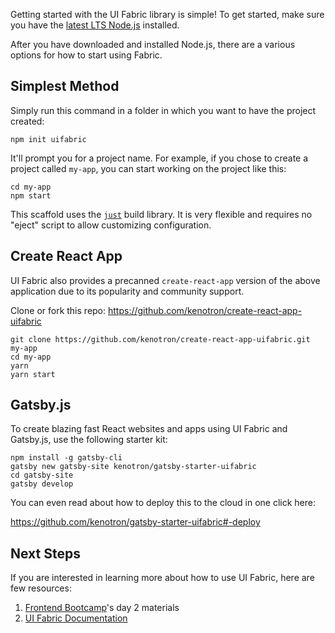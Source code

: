 Getting started with the UI Fabric library is simple! To get started, make sure you have the [latest LTS Node.js](https://nodejs.org/en/) installed.

After you have downloaded and installed Node.js, there are a various options for how to start using Fabric.

## Simplest Method

Simply run this command in a folder in which you want to have the project created:

```shell
npm init uifabric
```

It'll prompt you for a project name. For example, if you chose to create a project called `my-app`, you can start working on the project like this:

```shell
cd my-app
npm start
```

This scaffold uses the [`just`](https://github.com/microsoft/just) build library. It is very flexible and requires no "eject" script to allow customizing configuration.

## Create React App

UI Fabric also provides a precanned `create-react-app` version of the above application due to its popularity and community support.

Clone or fork this repo: https://github.com/kenotron/create-react-app-uifabric

```shell
git clone https://github.com/kenotron/create-react-app-uifabric.git my-app
cd my-app
yarn
yarn start
```

## Gatsby.js

To create blazing fast React websites and apps using UI Fabric and Gatsby.js, use the following starter kit:

```shell
npm install -g gatsby-cli
gatsby new gatsby-site kenotron/gatsby-starter-uifabric
cd gatsby-site
gatsby develop
```

You can even read about how to deploy this to the cloud in one click here:

https://github.com/kenotron/gatsby-starter-uifabric#-deploy

## Next Steps

If you are interested in learning more about how to use UI Fabric, here are few resources:

1. [Frontend Bootcamp](https://microsoft.github.io/frontend-bootcamp/)'s day 2 materials
2. [UI Fabric Documentation](https://developer.microsoft.com/en-us/fabric/#/components)
